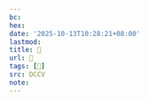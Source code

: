 ```yaml
---
bc:
hex:
date: '2025-10-13T10:28:21+08:00'
lastmod:
title: 􅦑
url: 􅦑
tags: [𩏦]
src: DCCV
note:
---
```

